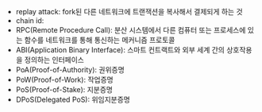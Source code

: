 - replay attack: fork된 다른 네트워크에 트랜잭션을 복사해서 결제되게 하는 것
- chain id: 
- RPC(Remote Procedure Call): 분산 시스템에서 다른 컴퓨터 또는 프로세스에 있는 함수를 네트워크를 통해 통신하는 메커니즘 프로토콜
- ABI(Application Binary Interface): 스마트 컨트랙트와 외부 세계 간의 상호작용을 정의하는 인터페이스
- PoA(Proof-of-Authority): 권위증명
- PoW(Proof-of-Work): 작업증명
- PoS(Proof-of-Stake): 지분증명
- DPoS(Delegated PoS): 위임지분증명
